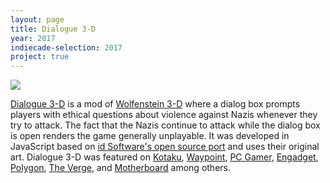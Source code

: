 ```yaml
---
layout: page
title: Dialogue 3-D
year: 2017
indiecade-selection: 2017
project: true
--- 
```


![](dialogue.gif)

[Dialogue 3-D](https://nasser.itch.io/dialogue-3-d) is a mod of [Wolfenstein 3-D](http://3d.wolfenstein.com/) where a dialog box prompts players with ethical questions about violence against Nazis whenever they try to attack. The fact that the Nazis continue to attack while the dialog box is open renders the game generally unplayable. It was developed in JavaScript based on [id Software's open source port](https://github.com/id-Software/wolf3d-browser) and uses their original art. Dialogue 3-D was featured on [Kotaku](https://kotaku.com/wolfenstein-parody-thoughtfully-examines-the-ethics-of-1792061280), [Waypoint](https://waypoint.vice.com/en_us/article/be-your-own-devils-advocate-in-this-free-nazi-shooter?utm_source=vicefbus), [PC Gamer](http://www.pcgamer.com/wolfenstein-3d-remix-lets-you-try-to-talk-to-the-nazis/?utm_content=buffer529d8&utm_medium=social&utm_source=facebook&utm_campaign=buffer_pcgamerfb), [Engadget](https://www.engadget.com/2017/02/07/wolfenstein-parody-shooting-nazis/), [Polygon](http://www.polygon.com/2017/2/7/14534862/wolfenstein-nazi-talk-mod-richard-spencer), [The Verge](http://www.theverge.com/2017/2/6/14524866/wolfenstein-dialogue-3-d-nazi-punching-debate-ramsey-nasser), and [Motherboard](https://motherboard.vice.com/en_us/article/someone-modded-wolfenstein-3d-to-ask-if-violence-against-nazis-is-okay) among others.